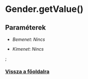 


# Gender.getValue()

##  Paraméterek
- *Bemenet*:
*Nincs*

- *Kimenet*:
*Nincs*

;




###  [Vissza a főoldalra](./../../../../../index.md)
